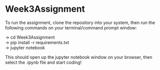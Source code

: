 # Week3Assignment

To run the assignment, clone the repository into your system, then run  the following commands on your terminal/command prompt window:

-> cd Week3Assignment                                                                                                         
-> pip install -r requirements.txt                                                                                             
-> jupyter notebook


This should open up the jupyter notebook window on your browser, then select the .ipynb file and start coding!
